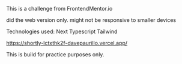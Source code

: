 This is a challenge from FrontendMentor.io

did the web version only. might not be responsive to smaller devices

Technologies used: Next Typescript Tailwind

https://shortly-lctxthk2f-davepaurillo.vercel.app/

This is build for practice purposes only.
